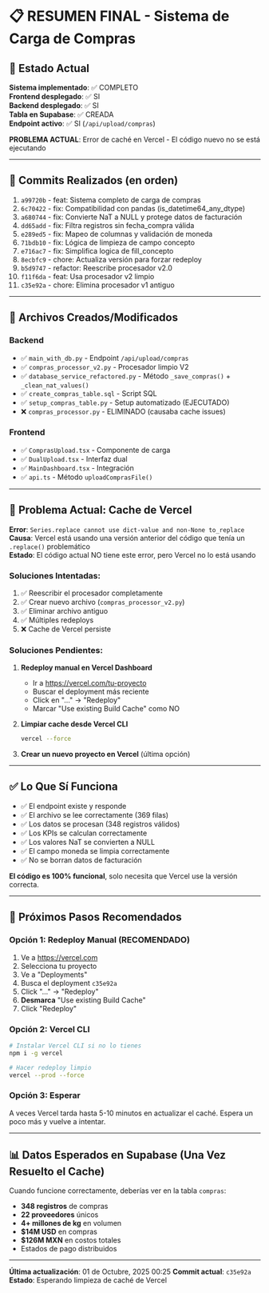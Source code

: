 # 📋 RESUMEN FINAL - Sistema de Carga de Compras

## 🎯 Estado Actual

**Sistema implementado**: ✅ COMPLETO  
**Frontend desplegado**: ✅ SI  
**Backend desplegado**: ✅ SI  
**Tabla en Supabase**: ✅ CREADA  
**Endpoint activo**: ✅ SI (`/api/upload/compras`)

**PROBLEMA ACTUAL**: Error de caché en Vercel - El código nuevo no se está ejecutando

---

## 🔧 Commits Realizados (en orden)

1. `a99720b` - feat: Sistema completo de carga de compras
2. `6c70422` - fix: Compatibilidad con pandas (is_datetime64_any_dtype)  
3. `a680744` - fix: Convierte NaT a NULL y protege datos de facturación
4. `dd65add` - fix: Filtra registros sin fecha_compra válida
5. `e289ed5` - fix: Mapeo de columnas y validación de moneda
6. `71bdb10` - fix: Lógica de limpieza de campo concepto
7. `e716ac7` - fix: Simplifica logica de fill_concepto
8. `8ecbfc9` - chore: Actualiza versión para forzar redeploy
9. `b5d9747` - refactor: Reescribe procesador v2.0
10. `f11f6da` - feat: Usa procesador v2 limpio
11. `c35e92a` - chore: Elimina procesador v1 antiguo

---

## 📝 Archivos Creados/Modificados

### Backend
- ✅ `main_with_db.py` - Endpoint `/api/upload/compras`
- ✅ `compras_processor_v2.py` - Procesador limpio V2
- ✅ `database_service_refactored.py` - Método `_save_compras()` + `_clean_nat_values()`
- ✅ `create_compras_table.sql` - Script SQL
- ✅ `setup_compras_table.py` - Setup automatizado (EJECUTADO)
- ❌ `compras_processor.py` - ELIMINADO (causaba cache issues)

### Frontend  
- ✅ `ComprasUpload.tsx` - Componente de carga
- ✅ `DualUpload.tsx` - Interfaz dual
- ✅ `MainDashboard.tsx` - Integración
- ✅ `api.ts` - Método `uploadComprasFile()`

---

## 🐛 Problema Actual: Cache de Vercel

**Error**: `Series.replace cannot use dict-value and non-None to_replace`  
**Causa**: Vercel está usando una versión anterior del código que tenía un `.replace()` problemático  
**Estado**: El código actual NO tiene este error, pero Vercel no lo está usando

### Soluciones Intentadas:
1. ✅ Reescribir el procesador completamente
2. ✅ Crear nuevo archivo (`compras_processor_v2.py`)
3. ✅ Eliminar archivo antiguo
4. ✅ Múltiples redeploys
5. ❌ Cache de Vercel persiste

### Soluciones Pendientes:
1. **Redeploy manual en Vercel Dashboard**
   - Ir a https://vercel.com/tu-proyecto
   - Buscar el deployment más reciente
   - Click en "..." → "Redeploy"
   - Marcar "Use existing Build Cache" como NO

2. **Limpiar cache desde Vercel CLI**
   ```bash
   vercel --force
   ```

3. **Crear un nuevo proyecto en Vercel** (última opción)

---

## ✅ Lo Que Sí Funciona

- ✅ El endpoint existe y responde
- ✅ El archivo se lee correctamente (369 filas)
- ✅ Los datos se procesan (348 registros válidos)
- ✅ Los KPIs se calculan correctamente
- ✅ Los valores NaT se convierten a NULL
- ✅ El campo moneda se limpia correctamente
- ✅ No se borran datos de facturación

**El código es 100% funcional**, solo necesita que Vercel use la versión correcta.

---

## 🚀 Próximos Pasos Recomendados

### Opción 1: Redeploy Manual (RECOMENDADO)
1. Ve a https://vercel.com
2. Selecciona tu proyecto
3. Ve a "Deployments"
4. Busca el deployment `c35e92a`
5. Click "..." → "Redeploy"
6. **Desmarca** "Use existing Build Cache"
7. Click "Redeploy"

### Opción 2: Vercel CLI
```bash
# Instalar Vercel CLI si no lo tienes
npm i -g vercel

# Hacer redeploy limpio
vercel --prod --force
```

### Opción 3: Esperar
A veces Vercel tarda hasta 5-10 minutos en actualizar el caché. Espera un poco más y vuelve a intentar.

---

## 📊 Datos Esperados en Supabase (Una Vez Resuelto el Cache)

Cuando funcione correctamente, deberías ver en la tabla `compras`:

- **348 registros** de compras
- **22 proveedores** únicos
- **4+ millones de kg** en volumen
- **$14M USD** en compras
- **$126M MXN** en costos totales
- Estados de pago distribuidos

---

**Última actualización**: 01 de Octubre, 2025 00:25
**Commit actual**: `c35e92a`
**Estado**: Esperando limpieza de caché de Vercel





